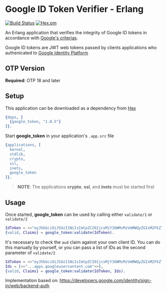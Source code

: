 # Google ID Token Verifier - Erlang

[![Build Status](https://travis-ci.org/ruel/google-token-erlang.svg?branch=master)](https://travis-ci.org/ruel/google-token-erlang) [![Hex.pm](https://img.shields.io/hexpm/v/google_token.svg)](https://hex.pm/packages/google_token)

An Erlang application that verifies the integrity of Google ID tokens
in accordance with [Google's criterias](https://developers.google.com/identity/sign-in/web/backend-auth).

Google ID tokens are JWT web tokens passed by clients applications who
authenicated to [Google Identity Platform](https://developers.google.com/identity/protocols/OpenIDConnect)

## OTP Version

**Required**: OTP 18 and later

## Setup

This application can be downloaded as a dependency from [Hex](https://hex.pm/packages/google_token)

```erlang
{deps, [
  {google_token, "1.0.5"}
]}. 
```

Start **google_token** in your application's `.app.src` file

```erlang
{applications, [
  kernel,
  stdlib,
  crypto,
  ssl,
  inets,
  google_token  
]}.
```

> **NOTE**: The applications **crypto**, **ssl**, and **inets** must be started
first

## Usage

Once started, **google_token** can be used by calling either `validate/1` or
`validate/2`

```erlang
IdToken = <<"eyJhbGciOiJSUzI1NiIsImtpZCI6IjcxMjY3OWMzMzVmMWQyZGIxM2FkZTQ0N2NlYjY2NThkM2QwZWExZWIifQ....">>,
{valid, Claims} = google_token:validate(IdToken).
```

It's necessary to check the `aud` claim against your own client ID. You can
do this manually by yourself, or you can pass a list of IDs as the second
parameter of `validate/2`

```erlang
IdToken = <<"eyJhbGciOiJSUzI1NiIsImtpZCI6IjcxMjY3OWMzMzVmMWQyZGIxM2FkZTQ0N2NlYjY2NThkM2QwZWExZWIifQ....">>,
Ids = [<<"...apps.googleusercontent.com">>],
{valid, Claims} = google_token:validate(IdToken, Ids).
```

Implementation based on: https://developers.google.com/identity/sign-in/web/backend-auth
